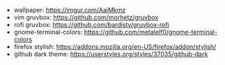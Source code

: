 - wallpaper: https://imgur.com/AaiMkmz
- vim gruvbox: https://github.com/morhetz/gruvbox
- rofi gruvbox: https://github.com/bardisty/gruvbox-rofi
- gnome-terminal-colors: https://github.com/metalelf0/gnome-terminal-colors
- firefox stylish: https://addons.mozilla.org/en-US/firefox/addon/stylish/
- github dark theme: https://userstyles.org/styles/37035/github-dark
